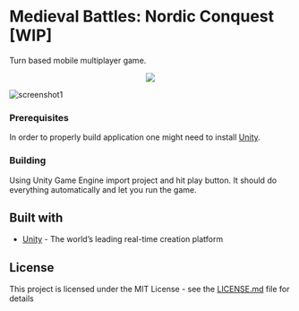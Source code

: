 # Medieval Battles: Nordic Conquest [WIP]
Turn based mobile multiplayer game.
</br>
<p align="center">
  <img src="drive.google.com/open?id=1DvvDy9It0AwPD_X_ZKG5AW2kWnGIFhtS"/>
 </p>
 
 

![screenshot1](drive.google.com/open?id=1DvvDy9It0AwPD_X_ZKG5AW2kWnGIFhtS)


### Prerequisites
In order to properly build application one might need to install [Unity](https://unity3d.com/get-unity/download).

### Building
Using Unity Game Engine import project and hit play button. It should do everything automatically and let you run the game.

## Built with
* [Unity](https://unity.com/) - The world’s leading real-time creation platform

## License
This project is licensed under the MIT License - see the [LICENSE.md](LICENSE.md) file for details
